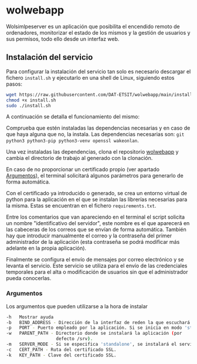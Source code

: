 # wolwebapp

Wolsimlpeserver es un aplicación que posibilita el encendido remoto de ordenadores, monitorizar el estado de los mismos y la gestión de usuarios y sus permisos, todo ello desde un interfaz web. 
<!-- El objetivo es desplegar el servicio en un equipo de bajo consumo que estará conectado para así reducir las horas que están los ordenadores encendidos. -->

## Instalación del servicio

Para configurar la instalación del servicio tan solo es necesario descargar el fichero `install.sh` y ejecutarlo en una shell de Linux, siguiendo estos pasos:

```bash
wget https://raw.githubusercontent.com/DAT-ETSIT/wolwebapp/main/install.sh
chmod +x install.sh
sudo ./install.sh
```

A continuación se detalla el funcionamiento del mismo:

Comprueba que estén instaladas las dependencias necesarias y en caso de que haya alguna que no, la instala. Las dependencias necesarias son: `git python3 python3-pip python3-venv openssl wakeonlan`.

Una vez instaladas las dependencias, clona el repositorio [wolwebapp](https://github.com/DAT-ETSIT/wolwebapp) y cambia el directorio de trabajo al generado con la clonación.

En caso de no proporcionar un certificado propio (ver apartado [Argumentos](#argumentos)), el terminal solicitará algunos parámetros para generarlo de forma automática.

Con el certificado ya introducido o generado, se crea un entorno virtual de python para la aplicación en el que se instalan las librerías necesarias para la misma. Estas se encuentran en el fichero `requirements.txt`.

Entre los comentarios que van apareciendo en el terminal el script solicita un nombre "identificativo del servidor", este nombre es el que aparecerá en las cabeceras de los correos que se envían de forma automática. También hay que introducir manualmente el correo y la contraseña del primer administrador de la aplicación (esta contraseña se podrá modificar más adelante en la propia aplicación).

Finalmente se configura el envío de mensajes por correo electrónico y se levanta el servicio. Este servicio se utiliza para el envío de las credenciales temporales para el alta o modificación de usuarios sin que el administrador pueda conocerlas.

### Argumentos 

Los argumentos que pueden utilizarse a la hora de instalar 

```bash
-h   Mostrar ayuda
-b   BIND_ADDRESS - Dirección de la interfaz de reden la que escuchará el servidor (por defecto 0.0.0.0).
-p   PORT - Puerto empleado por la aplicación. Si se inicia en modo 'standalone' se emplean 80 y 443 por defecto, si se configura para emplear junto con un proxy inverso, se emplea el 3000.
-w   PARENT_PATH - Directorio donde se instalará la aplicación (por     
                   defecto /srv).
-m   SERVER_MODE - Si se especifica 'standalone', se instalará el servicio en los puertos 80 y 443 y se empleará el certificado SSL indicado. Si no es especifica o el valor es distinto, el servidor tan solo estará disponble en el puerto especificado y solo en modo http.
-c   CERT_PATH - Ruta del certificado SSL.
-k   KEY_PATH - Clave del certificado SSL.
```
